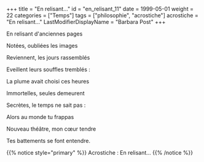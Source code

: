 +++
title = "En relisant..."
id = "en_relisant_11"
date = 1999-05-01
weight = 22
categories = ["Temps"]
tags = ["philosophie", "acrostiche"]
acrostiche = "En relisant..."
LastModifierDisplayName = "Barbara Post"
+++

En relisant d'anciennes pages

Notées, oubliées les images

Reviennent, les jours rassemblés

Eveillent leurs souffles tremblés :

La plume avait choisi ces heures

Immortelles, seules demeurent

Secrètes, le temps ne sait pas :

Alors au monde tu frappas

Nouveau théâtre, mon cœur tendre

Tes battements se font entendre.

{{% notice style="primary" %}}
Acrostiche : En relisant...
{{% /notice %}}
